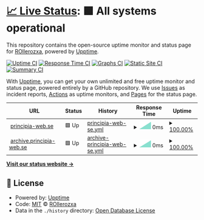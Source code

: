 # [📈 Live Status](https://status.principia-web.se): <!--live status--> **🟩 All systems operational**

This repository contains the open-source uptime monitor and status page for [ROllerozxa](https://voxelmanip.se), powered by [Upptime](https://github.com/upptime/upptime).

[![Uptime CI](https://github.com/rollerozxa/uptime-test/workflows/Uptime%20CI/badge.svg)](https://github.com/rollerozxa/uptime-test/actions?query=workflow%3A%22Uptime+CI%22)
[![Response Time CI](https://github.com/rollerozxa/uptime-test/workflows/Response%20Time%20CI/badge.svg)](https://github.com/rollerozxa/uptime-test/actions?query=workflow%3A%22Response+Time+CI%22)
[![Graphs CI](https://github.com/rollerozxa/uptime-test/workflows/Graphs%20CI/badge.svg)](https://github.com/rollerozxa/uptime-test/actions?query=workflow%3A%22Graphs+CI%22)
[![Static Site CI](https://github.com/rollerozxa/uptime-test/workflows/Static%20Site%20CI/badge.svg)](https://github.com/rollerozxa/uptime-test/actions?query=workflow%3A%22Static+Site+CI%22)
[![Summary CI](https://github.com/rollerozxa/uptime-test/workflows/Summary%20CI/badge.svg)](https://github.com/rollerozxa/uptime-test/actions?query=workflow%3A%22Summary+CI%22)

With [Upptime](https://upptime.js.org), you can get your own unlimited and free uptime monitor and status page, powered entirely by a GitHub repository. We use [Issues](https://github.com/rollerozxa/uptime-test/issues) as incident reports, [Actions](https://github.com/rollerozxa/uptime-test/actions) as uptime monitors, and [Pages](https://status.principia-web.se) for the status page.

<!--start: status pages-->
<!-- This summary is generated by Upptime (https://github.com/upptime/upptime) -->
<!-- Do not edit this manually, your changes will be overwritten -->
<!-- prettier-ignore -->
| URL | Status | History | Response Time | Uptime |
| --- | ------ | ------- | ------------- | ------ |
| <img alt="" src="https://icons.duckduckgo.com/ip3/principia-web.se.ico" height="13"> [principia-web.se](https://principia-web.se) | 🟩 Up | [principia-web-se.yml](https://github.com/rollerozxa/uptime-test/commits/HEAD/history/principia-web-se.yml) | <details><summary><img alt="Response time graph" src="./graphs/principia-web-se/response-time-week.png" height="20"> 0ms</summary><br><a href="https://status.principia-web.se/history/principia-web-se"><img alt="Response time 0" src="https://img.shields.io/endpoint?url=https%3A%2F%2Fraw.githubusercontent.com%2Frollerozxa%2Fuptime-test%2FHEAD%2Fapi%2Fprincipia-web-se%2Fresponse-time.json"></a><br><a href="https://status.principia-web.se/history/principia-web-se"><img alt="24-hour response time 0" src="https://img.shields.io/endpoint?url=https%3A%2F%2Fraw.githubusercontent.com%2Frollerozxa%2Fuptime-test%2FHEAD%2Fapi%2Fprincipia-web-se%2Fresponse-time-day.json"></a><br><a href="https://status.principia-web.se/history/principia-web-se"><img alt="7-day response time 0" src="https://img.shields.io/endpoint?url=https%3A%2F%2Fraw.githubusercontent.com%2Frollerozxa%2Fuptime-test%2FHEAD%2Fapi%2Fprincipia-web-se%2Fresponse-time-week.json"></a><br><a href="https://status.principia-web.se/history/principia-web-se"><img alt="30-day response time 0" src="https://img.shields.io/endpoint?url=https%3A%2F%2Fraw.githubusercontent.com%2Frollerozxa%2Fuptime-test%2FHEAD%2Fapi%2Fprincipia-web-se%2Fresponse-time-month.json"></a><br><a href="https://status.principia-web.se/history/principia-web-se"><img alt="1-year response time 0" src="https://img.shields.io/endpoint?url=https%3A%2F%2Fraw.githubusercontent.com%2Frollerozxa%2Fuptime-test%2FHEAD%2Fapi%2Fprincipia-web-se%2Fresponse-time-year.json"></a></details> | <details><summary><a href="https://status.principia-web.se/history/principia-web-se">100.00%</a></summary><a href="https://status.principia-web.se/history/principia-web-se"><img alt="All-time uptime 100.00%" src="https://img.shields.io/endpoint?url=https%3A%2F%2Fraw.githubusercontent.com%2Frollerozxa%2Fuptime-test%2FHEAD%2Fapi%2Fprincipia-web-se%2Fuptime.json"></a><br><a href="https://status.principia-web.se/history/principia-web-se"><img alt="24-hour uptime 100.00%" src="https://img.shields.io/endpoint?url=https%3A%2F%2Fraw.githubusercontent.com%2Frollerozxa%2Fuptime-test%2FHEAD%2Fapi%2Fprincipia-web-se%2Fuptime-day.json"></a><br><a href="https://status.principia-web.se/history/principia-web-se"><img alt="7-day uptime 100.00%" src="https://img.shields.io/endpoint?url=https%3A%2F%2Fraw.githubusercontent.com%2Frollerozxa%2Fuptime-test%2FHEAD%2Fapi%2Fprincipia-web-se%2Fuptime-week.json"></a><br><a href="https://status.principia-web.se/history/principia-web-se"><img alt="30-day uptime 100.00%" src="https://img.shields.io/endpoint?url=https%3A%2F%2Fraw.githubusercontent.com%2Frollerozxa%2Fuptime-test%2FHEAD%2Fapi%2Fprincipia-web-se%2Fuptime-month.json"></a><br><a href="https://status.principia-web.se/history/principia-web-se"><img alt="1-year uptime 100.00%" src="https://img.shields.io/endpoint?url=https%3A%2F%2Fraw.githubusercontent.com%2Frollerozxa%2Fuptime-test%2FHEAD%2Fapi%2Fprincipia-web-se%2Fuptime-year.json"></a></details>
| <img alt="" src="https://icons.duckduckgo.com/ip3/archive.principia-web.se.ico" height="13"> [archive.principia-web.se](https://archive.principia-web.se) | 🟩 Up | [archive-principia-web-se.yml](https://github.com/rollerozxa/uptime-test/commits/HEAD/history/archive-principia-web-se.yml) | <details><summary><img alt="Response time graph" src="./graphs/archive-principia-web-se/response-time-week.png" height="20"> 0ms</summary><br><a href="https://status.principia-web.se/history/archive-principia-web-se"><img alt="Response time 0" src="https://img.shields.io/endpoint?url=https%3A%2F%2Fraw.githubusercontent.com%2Frollerozxa%2Fuptime-test%2FHEAD%2Fapi%2Farchive-principia-web-se%2Fresponse-time.json"></a><br><a href="https://status.principia-web.se/history/archive-principia-web-se"><img alt="24-hour response time 0" src="https://img.shields.io/endpoint?url=https%3A%2F%2Fraw.githubusercontent.com%2Frollerozxa%2Fuptime-test%2FHEAD%2Fapi%2Farchive-principia-web-se%2Fresponse-time-day.json"></a><br><a href="https://status.principia-web.se/history/archive-principia-web-se"><img alt="7-day response time 0" src="https://img.shields.io/endpoint?url=https%3A%2F%2Fraw.githubusercontent.com%2Frollerozxa%2Fuptime-test%2FHEAD%2Fapi%2Farchive-principia-web-se%2Fresponse-time-week.json"></a><br><a href="https://status.principia-web.se/history/archive-principia-web-se"><img alt="30-day response time 0" src="https://img.shields.io/endpoint?url=https%3A%2F%2Fraw.githubusercontent.com%2Frollerozxa%2Fuptime-test%2FHEAD%2Fapi%2Farchive-principia-web-se%2Fresponse-time-month.json"></a><br><a href="https://status.principia-web.se/history/archive-principia-web-se"><img alt="1-year response time 0" src="https://img.shields.io/endpoint?url=https%3A%2F%2Fraw.githubusercontent.com%2Frollerozxa%2Fuptime-test%2FHEAD%2Fapi%2Farchive-principia-web-se%2Fresponse-time-year.json"></a></details> | <details><summary><a href="https://status.principia-web.se/history/archive-principia-web-se">100.00%</a></summary><a href="https://status.principia-web.se/history/archive-principia-web-se"><img alt="All-time uptime 100.00%" src="https://img.shields.io/endpoint?url=https%3A%2F%2Fraw.githubusercontent.com%2Frollerozxa%2Fuptime-test%2FHEAD%2Fapi%2Farchive-principia-web-se%2Fuptime.json"></a><br><a href="https://status.principia-web.se/history/archive-principia-web-se"><img alt="24-hour uptime 100.00%" src="https://img.shields.io/endpoint?url=https%3A%2F%2Fraw.githubusercontent.com%2Frollerozxa%2Fuptime-test%2FHEAD%2Fapi%2Farchive-principia-web-se%2Fuptime-day.json"></a><br><a href="https://status.principia-web.se/history/archive-principia-web-se"><img alt="7-day uptime 100.00%" src="https://img.shields.io/endpoint?url=https%3A%2F%2Fraw.githubusercontent.com%2Frollerozxa%2Fuptime-test%2FHEAD%2Fapi%2Farchive-principia-web-se%2Fuptime-week.json"></a><br><a href="https://status.principia-web.se/history/archive-principia-web-se"><img alt="30-day uptime 100.00%" src="https://img.shields.io/endpoint?url=https%3A%2F%2Fraw.githubusercontent.com%2Frollerozxa%2Fuptime-test%2FHEAD%2Fapi%2Farchive-principia-web-se%2Fuptime-month.json"></a><br><a href="https://status.principia-web.se/history/archive-principia-web-se"><img alt="1-year uptime 100.00%" src="https://img.shields.io/endpoint?url=https%3A%2F%2Fraw.githubusercontent.com%2Frollerozxa%2Fuptime-test%2FHEAD%2Fapi%2Farchive-principia-web-se%2Fuptime-year.json"></a></details>

<!--end: status pages-->

[**Visit our status website →**](https://status.principia-web.se)

## 📄 License

- Powered by: [Upptime](https://github.com/upptime/upptime)
- Code: [MIT](./LICENSE) © [ROllerozxa](https://voxelmanip.se)
- Data in the `./history` directory: [Open Database License](https://opendatacommons.org/licenses/odbl/1-0/)
